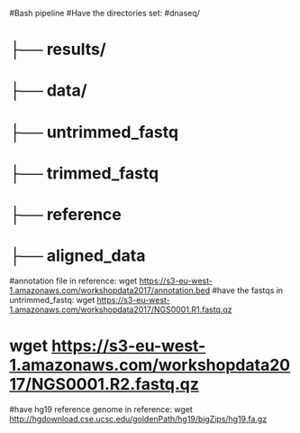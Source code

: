 #Bash pipeline
#Have the directories set:
#dnaseq/
#  ├── results/
#  ├── data/
#        ├── untrimmed_fastq
#        ├── trimmed_fastq
#        ├── reference
#        ├── aligned_data
#annotation file in reference: wget https://s3-eu-west-1.amazonaws.com/workshopdata2017/annotation.bed
#have the fastqs in untrimmed_fastq: wget https://s3-eu-west-1.amazonaws.com/workshopdata2017/NGS0001.R1.fastq.qz 
#                                    wget https://s3-eu-west-1.amazonaws.com/workshopdata2017/NGS0001.R2.fastq.qz
#have hg19 reference genome in reference: wget http://hgdownload.cse.ucsc.edu/goldenPath/hg19/bigZips/hg19.fa.gz
